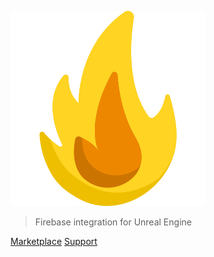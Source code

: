 ![logo](_media/icon.svg)



> Firebase integration for Unreal Engine

[Marketplace](https://github.com/docsifyjs/docsify/)
[Support](mailto:pandores.marketplace@gmail.com)
